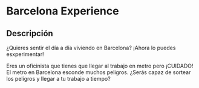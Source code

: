 # Barcelona Experience
## Descripción
¿Quieres sentir el día a día viviendo en Barcelona? ¡Ahora lo puedes esxperimentar!

Eres un oficinista que tienes que llegar al trabajo en metro pero ¡CUIDADO! 
El metro en Barcelona esconde muchos peligros.
¿Serás capaz de sortear los peligros y llegar a tu trabajo a tiempo?
